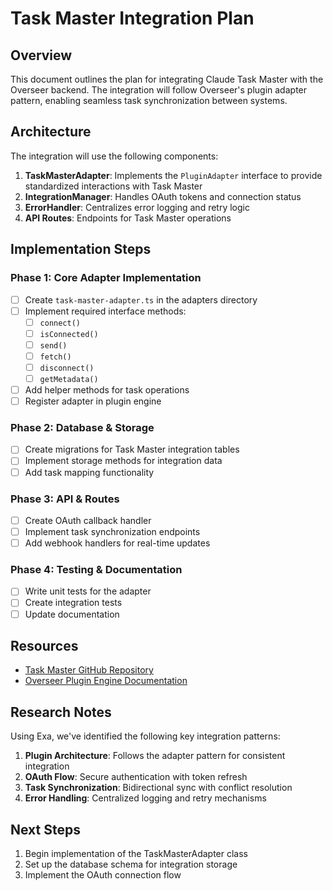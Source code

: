# Task Master Integration Plan

## Overview

This document outlines the plan for integrating Claude Task Master with the Overseer backend. The integration will follow Overseer's plugin adapter pattern, enabling seamless task synchronization between systems.

## Architecture

The integration will use the following components:

1. **TaskMasterAdapter**: Implements the `PluginAdapter` interface to provide standardized interactions with Task Master
2. **IntegrationManager**: Handles OAuth tokens and connection status
3. **ErrorHandler**: Centralizes error logging and retry logic
4. **API Routes**: Endpoints for Task Master operations

## Implementation Steps

### Phase 1: Core Adapter Implementation

- [ ] Create `task-master-adapter.ts` in the adapters directory
- [ ] Implement required interface methods:
  - [ ] `connect()`
  - [ ] `isConnected()`
  - [ ] `send()`
  - [ ] `fetch()`
  - [ ] `disconnect()`
  - [ ] `getMetadata()`
- [ ] Add helper methods for task operations
- [ ] Register adapter in plugin engine

### Phase 2: Database & Storage

- [ ] Create migrations for Task Master integration tables
- [ ] Implement storage methods for integration data
- [ ] Add task mapping functionality

### Phase 3: API & Routes

- [ ] Create OAuth callback handler
- [ ] Implement task synchronization endpoints
- [ ] Add webhook handlers for real-time updates

### Phase 4: Testing & Documentation

- [ ] Write unit tests for the adapter
- [ ] Create integration tests
- [ ] Update documentation

## Resources

- [Task Master GitHub Repository](https://github.com/eyaltoledano/claude-task-master)
- [Overseer Plugin Engine Documentation](/lib/plugin-engine/README.md)

## Research Notes

Using Exa, we've identified the following key integration patterns:

1. **Plugin Architecture**: Follows the adapter pattern for consistent integration
2. **OAuth Flow**: Secure authentication with token refresh
3. **Task Synchronization**: Bidirectional sync with conflict resolution
4. **Error Handling**: Centralized logging and retry mechanisms

## Next Steps

1. Begin implementation of the TaskMasterAdapter class
2. Set up the database schema for integration storage
3. Implement the OAuth connection flow
